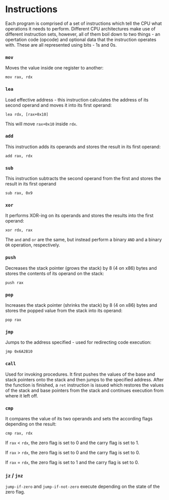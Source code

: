 # Instructions
Each program is comprised of a set of instructions which tell the CPU what operations it needs to perform. Different CPU architectures make use of different instruction sets, however, all of them boil down to two things - an opertation code (opcode) and optional data that the instruction operates with. These are all represented using bits - 1s and 0s.

### `mov`
Moves the value inside one register to another:
```
mov rax, rdx
```
### `lea`
Load effective address - this instruction calculates the address of its second operand and moves it into its first operand:
```
lea rdx, [rax+0x10]
```
This will move `rax+0x10` inside `rdx`.
### `add`
This instruction adds its operands and stores the result in its first operand:
```
add rax, rdx
```
### `sub`
This instruction subtracts the second operand from the first and stores the result in its first operand
```
sub rax, 0x9
```
### `xor`
It performs XOR-ing on its operands and stores the results into the first operand:
```
xor rdx, rax
```
The `and` and `or` are the same, but instead perform a binary `AND` and a binary `OR` operation, respectively.
### `push`
Decreases the stack pointer (grows the stack) by 8 (4 on x86) bytes and stores the contents of its operand on the stack:
```
push rax
```
### `pop`
Increases the stack pointer (shrinks the stack) by 8 (4 on x86) bytes and stores the popped value from the stack into its operand:
```
pop rax
```
### `jmp`
Jumps to the address specified - used for redirecting code execution:
```
jmp 0x6A2B10
```
### `call`
Used for invoking procedures. It first pushes the values of the base and stack pointers onto the stack and then jumps to the specified address. After the function is finished, a `ret` instruction is issued which restores the values of the stack and base pointers from the stack and continues execution from where it left off.
### `cmp`
It compares the value of its two operands and sets the according flags depending on the result:
```
cmp rax, rdx
```

If `rax` < `rdx`, the zero flag is set to 0 and the carry flag is set to 1.

If `rax` > `rdx`, the zero flag is set to 0 and the carry flag is set to 0.

If `rax` = `rdx`, the zero flag is set to 1 and the carry flag is set to 0.
### `jz` / `jnz`
`jump-if-zero` and `jump-if-not-zero` execute depending on the state of the zero flag.